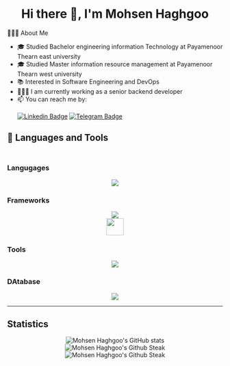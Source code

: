 <h1 align="center">
   Hi there 👋, I'm Mohsen Haghgoo
</h1>

👨🏽‍💻 About Me<br>

- 🎓 Studied Bachelor engineering information Technology  at Payamenoor Thearn east university
- 🎓 Studied Master information resource management at Payamenoor Thearn west university
- 📚 Interested in Software Engineering and DevOps
- 👨🏽‍💻 I am currently working as a senior backend developer
- 📫 You can reach me by:<br><br>
[![Linkedin Badge](https://img.shields.io/badge/-LinkedIn-0077B5?style=for-the-badge&logo=linkedin&logoColor=white)](https://https://www.linkedin.com/in/mohsen-haghgoo/)
[![Telegram Badge](https://img.shields.io/badge/Telegram-2CA5E0?style=for-the-badge&logo=telegram&logoColor=white)](https://www.t.me/mohsenhaghgoo)


<h2>
  🔨 Languages and Tools<br><br>
</h2>

<h3>
  Langugages
</h3>
<p align="center">
   <img src="https://skillicons.dev/icons?i=golang,php,py,js,html,css,nodejs,lua,bash,cs&perline=5" /><br>
</p>

<h3>
  Frameworks
</h3>
<p align="center">
   <img src="https://skillicons.dev/icons?i=laravel,ember,fastapi,jquery,bootstrap&perline=5" /><br>
  <a href="https://echo.labstack.com"><img height="40" src="https://cdn.labstack.com/images/echo-logo.svg"></a><br>
</p>

<h3>
  Tools
</h3>
<p align="center">
   <img src="https://skillicons.dev/icons?i=docker,k8s,postman,git,github,githubactions,gitlab,grafana,arduino,bitbucket,firebase,nginx,npm,unity,rabbitmq,prometheus&perline=5" /><br>
</p>


<h3>
  DAtabase
</h3>
<p align="center">
   <img src="https://skillicons.dev/icons?i=mysql,postgres,mongodb,redis,sqlite&perline=5" /><br>
</p>

<hr>

## Statistics

<p align="center">
  <img src="https://github-readme-stats.vercel.app/api?username=mohsenHa&show_icons=true&theme=monokai" alt="Mohsen Haghgoo's GitHub stats" /><br />
  <img src="https://github-readme-streak-stats.herokuapp.com/?user=mohsenHa&theme=monokai" alt="Mohsen Haghgoo's Github Steak" /><br />
  <img src="https://github-readme-stats.vercel.app/api/top-langs/?username=mohsenHa&langs_count=6&theme=dark" alt="Mohsen Haghgoo's Github Steak" />
</p>



<!--
**mohsenHa/mohsenHa** is a ✨ _special_ ✨ repository because its `README.md` (this file) appears on your GitHub profile.

Here are some ideas to get you started:

- 🔭 I’m currently working on ...
- 🌱 I’m currently learning ...
- 👯 I’m looking to collaborate on ...
- 🤔 I’m looking for help with ...
- 💬 Ask me about ...
- 📫 How to reach me: ...
- 😄 Pronouns: ...
- ⚡ Fun fact: ...
-->
